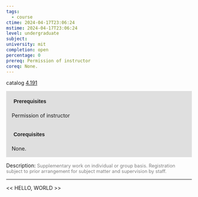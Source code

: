 ```yaml
---
tags:
  - course
ctime: 2024-04-17T23:06:24
mstime: 2024-04-17T23:06:24
level: undergraduate
subject: 
university: mit
completion: open
percentage: 0
prereq: Permission of instructor
coreq: None.
---
```


catalog [4.191](http://student.mit.edu/catalog/m4a.html#4.191)

<span style="display: block; padding: 15px; background-color: rgb(100, 100, 100, 0.2);"><font id="m_prereq3046_0" style="display: block; font-family: Arial, sans-serif; font-weight: bold; padding: 5px">Prerequisites</font><br><span id="prereq3046_0">Permission of instructor</span></span>
<span style="display: block; padding: 15px; background-color: rgb(100, 100, 100, 0.2);"><font id="m_coreq3046_0" style="display: block; font-family: Arial, sans-serif; font-weight: bold; padding: 5px">Corequisites</font><br><span id="coreq3046_0">None.</span></span>

<font style="">Description:</font>
<font style="color: grey; font-size: 0.8rem;">Supplementary work on individual or group basis. Registration subject to prior arrangement for subject matter and supervision by staff.</font>



---

<< HELLO, WORLD >>

